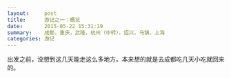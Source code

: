 ```yaml
---
layout:     post
title:      游记之一：概览
date:       2015-05-22 15:31:19
summary:    成都，重庆，武隆，杭州（中转），绍兴，乌镇，上海
categories: 游记
---
```


出发之前，没想到这几天能走这么多地方。本来想的就是去成都吃几天小吃就回来的。